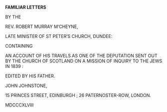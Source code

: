 ﻿**FAMILIAR LETTERS**

BY THE

REV. ROBERT MURRAY M‘CHEYNE,

LATE MINISTER OF ST PETER’S CHURCH, DUNDEE:


CONTAINING

AN ACCOUNT OF HIS TRAVELS AS ONE OF
THE DEPUTATION SENT OUT BY THE
CHURCH OF SCOTLAND ON A MISSION
OF INQUIRY TO THE JEWS IN 1839 :

EDITED BY HIS FATHER.









JOHN JOHNSTONE,

15 PRINCES STREET, EDINBURGH ; 26 PATERNOSTER-ROW, LONDON.

MDCCCXLVIII
